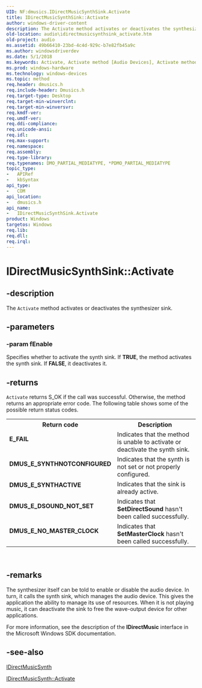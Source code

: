 ```yaml
---
UID: NF:dmusics.IDirectMusicSynthSink.Activate
title: IDirectMusicSynthSink::Activate
author: windows-driver-content
description: The Activate method activates or deactivates the synthesizer sink.
old-location: audio\idirectmusicsynthsink_activate.htm
old-project: audio
ms.assetid: 49b66410-23bd-4c4d-929c-b7e82fb45a9c
ms.author: windowsdriverdev
ms.date: 5/1/2018
ms.keywords: Activate, Activate method [Audio Devices], Activate method [Audio Devices],IDirectMusicSynthSink interface, IDirectMusicSynthSink interface [Audio Devices],Activate method, IDirectMusicSynthSink.Activate, IDirectMusicSynthSink::Activate, audio.idirectmusicsynthsink_activate, audmp-routines_8a2d5dd7-92f1-4341-a5f3-68fd1215fc06.xml, dmusics/IDirectMusicSynthSink::Activate
ms.prod: windows-hardware
ms.technology: windows-devices
ms.topic: method
req.header: dmusics.h
req.include-header: Dmusics.h
req.target-type: Desktop
req.target-min-winverclnt: 
req.target-min-winversvr: 
req.kmdf-ver: 
req.umdf-ver: 
req.ddi-compliance: 
req.unicode-ansi: 
req.idl: 
req.max-support: 
req.namespace: 
req.assembly: 
req.type-library: 
req.typenames: DMO_PARTIAL_MEDIATYPE, *PDMO_PARTIAL_MEDIATYPE
topic_type:
-	APIRef
-	kbSyntax
api_type:
-	COM
api_location:
-	dmusics.h
api_name:
-	IDirectMusicSynthSink.Activate
product: Windows
targetos: Windows
req.lib: 
req.dll: 
req.irql: 
---
```


# IDirectMusicSynthSink::Activate


## -description


The <code>Activate</code> method activates or deactivates the synthesizer sink.


## -parameters




### -param fEnable

Specifies whether to activate the synth sink. If <b>TRUE</b>, the method activates the synth sink. If <b>FALSE</b>, it deactivates it.


## -returns



<code>Activate</code> returns S_OK if the call was successful. Otherwise, the method returns an appropriate error code. The following table shows some of the possible return status codes.

<table>
<tr>
<th>Return code</th>
<th>Description</th>
</tr>
<tr>
<td width="40%">
<dl>
<dt><b>E_FAIL</b></dt>
</dl>
</td>
<td width="60%">
Indicates that the method is unable to activate or deactivate the synth sink.

</td>
</tr>
<tr>
<td width="40%">
<dl>
<dt><b>DMUS_E_SYNTHNOTCONFIGURED</b></dt>
</dl>
</td>
<td width="60%">
Indicates that the synth is not set or not properly configured.

</td>
</tr>
<tr>
<td width="40%">
<dl>
<dt><b>DMUS_E_SYNTHACTIVE</b></dt>
</dl>
</td>
<td width="60%">
Indicates that the sink is already active.

</td>
</tr>
<tr>
<td width="40%">
<dl>
<dt><b>DMUS_E_DSOUND_NOT_SET</b></dt>
</dl>
</td>
<td width="60%">
Indicates that <b>SetDirectSound</b> hasn't been called successfully.

</td>
</tr>
<tr>
<td width="40%">
<dl>
<dt><b>DMUS_E_NO_MASTER_CLOCK</b></dt>
</dl>
</td>
<td width="60%">
Indicates that <b>SetMasterClock</b> hasn't been called successfully.

</td>
</tr>
</table>
 




## -remarks



The synthesizer itself can be told to enable or disable the audio device. In turn, it calls the synth sink, which manages the audio device. This gives the application the ability to manage its use of resources. When it is not playing music, it can deactivate the sink to free the wave-output device for other applications.

For more information, see the description of the <b>IDirectMusic</b> interface in the Microsoft Windows SDK documentation.




## -see-also




<a href="https://msdn.microsoft.com/library/windows/hardware/ff536519">IDirectMusicSynth</a>



<a href="https://msdn.microsoft.com/library/windows/hardware/ff536529">IDirectMusicSynth::Activate</a>
 

 

